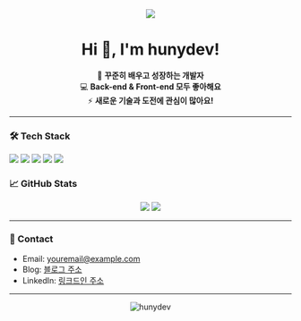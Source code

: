 <!-- Profile README for hunydev -->

<div align="center">
  <img src="https://capsule-render.vercel.app/api?type=waving&color=auto&height=200&section=header&text=hunydev&fontSize=60&fontAlign=70&fontAlignY=35" />
</div>

<h1 align="center">Hi 👋, I'm hunydev!</h1>

<p align="center">
  🌱 <b>꾸준히 배우고 성장하는 개발자</b><br>
  💻 <b>Back-end & Front-end 모두 좋아해요</b><br>
  ⚡ <b>새로운 기술과 도전에 관심이 많아요!</b>
</p>

---

### 🛠️ Tech Stack
<p>
  <img src="https://img.shields.io/badge/JavaScript-F7DF1E?style=flat&logo=javascript&logoColor=black"/>
  <img src="https://img.shields.io/badge/TypeScript-3178C6?style=flat&logo=typescript&logoColor=white"/>
  <img src="https://img.shields.io/badge/React-61DAFB?style=flat&logo=react&logoColor=black"/>
  <img src="https://img.shields.io/badge/Node.js-339933?style=flat&logo=node.js&logoColor=white"/>
  <img src="https://img.shields.io/badge/Python-3776AB?style=flat&logo=python&logoColor=white"/>
  <!-- 필요에 따라 추가 -->
</p>

### 📈 GitHub Stats
<p align="center">
  <img src="https://github-readme-stats.vercel.app/api?username=hunydev&show_icons=true&theme=radical" />
  <img src="https://github-readme-streak-stats.herokuapp.com?user=hunydev&theme=radical"/>
</p>

---

### 🤝 Contact
- Email: youremail@example.com
- Blog: [블로그 주소]()
- LinkedIn: [링크드인 주소]()

---

<!-- 방문자 수 뱃지 예시 -->
<p align="center">
  <img src="https://komarev.com/ghpvc/?username=hunydev&label=Profile%20views&color=0e75b6&style=flat" alt="hunydev" />
</p>
